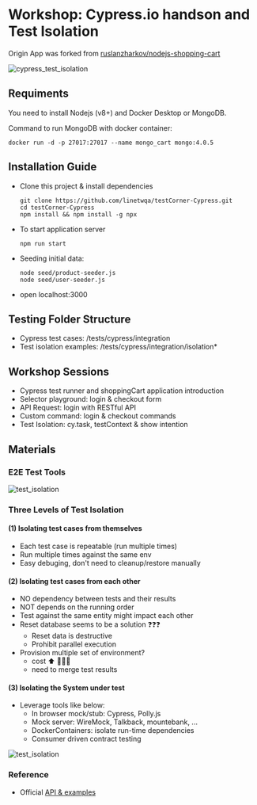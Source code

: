# Workshop: Cypress.io handson and Test Isolation

Origin App was forked from [ruslanzharkov/nodejs-shopping-cart](https://github.com/ruslanzharkov/nodejs-shopping-cart)

![cypress_test_isolation](https://user-images.githubusercontent.com/54438809/63830422-add5da80-c99e-11e9-8f7e-c9c012c42170.png)

## Requiments

You need to install Nodejs (v8+) and Docker Desktop or MongoDB.

Command to run MongoDB with docker container:

```
docker run -d -p 27017:27017 --name mongo_cart mongo:4.0.5
```

## Installation Guide

- Clone this project & install dependencies
  ```
  git clone https://github.com/linetwqa/testCorner-Cypress.git
  cd testCorner-Cypress
  npm install && npm install -g npx
  ```
- To start application server
  ```
  npm run start
  ```
- Seeding initial data:

  ```
  node seed/product-seeder.js
  node seed/user-seeder.js
  ```
- open localhost:3000

## Testing Folder Structure

- Cypress test cases: /tests/cypress/integration
- Test isolation examples: /tests/cypress/integration/isolation*

## Workshop Sessions

- Cypress test runner and shoppingCart application introduction
- Selector playground: login & checkout form
- API Request: login with RESTful API
- Custom command: login & checkout commands
- Test Isolation: cy.task, testContext & show intention

## Materials

### E2E Test Tools
![test_isolation](https://user-images.githubusercontent.com/54438809/63830440-b7f7d900-c99e-11e9-8b6a-b8c287a3b31a.png)

### Three Levels of Test Isolation

#### (1) Isolating test cases from themselves

- Each test case is repeatable (run multiple times)
- Run multiple times against the same env
- Easy debuging, don't need to cleanup/restore manually

#### (2) Isolating test cases from each other

- NO dependency between tests and their results
- NOT depends on the running order
- Test against the same entity might impact each other
- Reset database seems to be a solution ❓❓❓
  - Reset data is destructive
  - Prohibit parallel execution
- Provision multiple set of environment?
  - cost ⬆️ 💸💸💸
  - need to merge test results

#### (3) Isolating the System under test

- Leverage tools like below:
  - In browser mock/stub: Cypress, Polly.js
  - Mock server: WireMock, Talkback, mountebank, ...
  - DockerContainers: isolate run-time dependencies
  - Consumer driven contract testing

![test_isolation](https://user-images.githubusercontent.com/54438809/63830454-c1814100-c99e-11e9-887e-fceae8c82fd3.png)

### Reference

- Official [API & examples](https://docs.cypress.io/api/api/table-of-contents.html) 